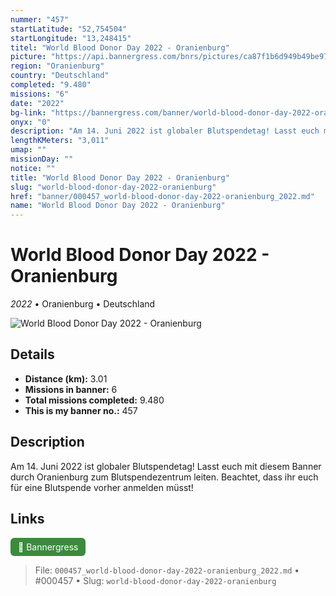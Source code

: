 ```yaml
---
nummer: "457"
startLatitude: "52,754504"
startLongitude: "13,248415"
titel: "World Blood Donor Day 2022 - Oranienburg"
picture: "https://api.bannergress.com/bnrs/pictures/ca87f1b6d949b49be9708f22d91243f0"
region: "Oranienburg"
country: "Deutschland"
completed: "9.480"
missions: "6"
date: "2022"
bg-link: "https://bannergress.com/banner/world-blood-donor-day-2022-oranienburg-a254"
onyx: "0"
description: "Am 14. Juni 2022 ist globaler Blutspendetag! Lasst euch mit diesem Banner durch Oranienburg zum Blutspendezentrum leiten. Beachtet, dass ihr euch für eine Blutspende vorher anmelden müsst!"
lengthKMeters: "3,011"
umap: ""
missionDay: ""
notice: ""
title: "World Blood Donor Day 2022 - Oranienburg"
slug: "world-blood-donor-day-2022-oranienburg"
href: "banner/000457_world-blood-donor-day-2022-oranienburg_2022.md"
name: "World Blood Donor Day 2022 - Oranienburg"
---
```

# World Blood Donor Day 2022 - Oranienburg

*2022* • Oranienburg • Deutschland

![World Blood Donor Day 2022 - Oranienburg](https://api.bannergress.com/bnrs/pictures/ca87f1b6d949b49be9708f22d91243f0)



## Details
- **Distance (km):** 3.01
- **Missions in banner:** 6
- **Total missions completed:** 9.480
- **This is my banner no.:** 457



## Description
Am 14. Juni 2022 ist globaler Blutspendetag! Lasst euch mit diesem Banner durch Oranienburg zum Blutspendezentrum leiten. Beachtet, dass ihr euch für eine Blutspende vorher anmelden müsst!



## Links
<a href="https://bannergress.com/banner/world-blood-donor-day-2022-oranienburg-a254" target="_blank" style="display:inline-block;margin-right:8px;padding:6px 12px;background:#3c8b3c;color:#fff;text-decoration:none;border-radius:6px;">🔗 Bannergress</a>



> File: `000457_world-blood-donor-day-2022-oranienburg_2022.md`
> • #000457
> • Slug: `world-blood-donor-day-2022-oranienburg`
